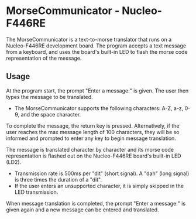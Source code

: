 # MorseCommunicator - Nucleo-F446RE

The MorseCommunicator is a text-to-morse translator that runs on a Nucleo-F446RE development board. The program accepts a text message from a keyboard, and uses the board's built-in LED to flash the morse code representation of the message. 

## Usage

At the program start, the prompt "Enter a message:" is given. The user then types the message to be translated.
- The MorseCommunicator supports the following characters: A-Z, a-z, 0-9, and the space character.

To complete the message, the return key is pressed. Alternatively, if the user reaches the max message length of 100 characters, they will be so informed and prompted to enter any key to begin message translation. 

The message is translated character by character and its morse code representation is flashed out on the Nucleo-F446RE board's built-in LED (LD2). 
- Transmission rate is 500ms per "dit" (short signal). A "dah" (long signal) is three times the duration of a "dit".
- If the user enters an unsupported character, it is simply skipped in the LED transmission. 

When message translation is completed, the prompt "Enter a message:" is given again and a new message can be entered and translated. 
